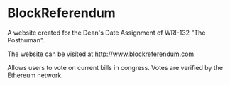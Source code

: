 # BlockReferendum

A website created for the Dean's Date Assignment of WRI-132 "The Posthuman".

The website can be visited at http://www.blockreferendum.com

Allows users to vote on current bills in congress. Votes are verified by the Ethereum network.
